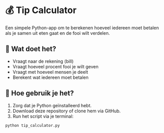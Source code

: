 # 💰 Tip Calculator

Een simpele Python-app om te berekenen hoeveel iedereen moet betalen als je samen uit eten gaat en de fooi wilt verdelen.

## 📌 Wat doet het?

- Vraagt naar de rekening (bill)
- Vraagt hoeveel procent fooi je wilt geven
- Vraagt met hoeveel mensen je deelt
- Berekent wat iedereen moet betalen

## 🚀 Hoe gebruik je het?

1. Zorg dat je Python geïnstalleerd hebt.
2. Download deze repository of clone hem via GitHub.
3. Run het script via je terminal:

```bash
python tip_calculator.py
